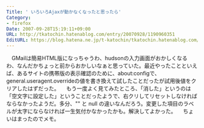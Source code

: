 ```yaml
---
Title: ' いろいろAjaxが動かなくなったと思ったら'
Category:
- firefox
Date: 2007-09-28T15:19:11+09:00
URL: http://tkatochin.hatenablog.com/entry/20070928/1190960351
EditURL: https://blog.hatena.ne.jp/t-katochin/tkatochin.hatenablog.com/atom/entry/6653586347154755168
---
```


　GMailは簡易HTML版になっちゃうわ、hudsonの入力画面がおかしくなるわ、なんだかちょっと前からおかしいなぁと思っていた。最近やったことといえば、あるサイトの携帯版の表示確認のために、about:configで、general.useragent.overrideの値を書き換えて試したことだったが試用後値をクリアしたはずだった。
　もう一度よく見てみたところ、「消した」というのは「空文字に設定した」ということだったようで、右クリしてリセットしなければならなかったようだ。多分、"" と null の違いなんだろう。変更した項目のラベルが太字にならなければ一生気付かなかったかも。解決してよかった。
　ちょいはまったのでメモ。

